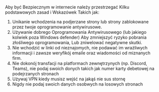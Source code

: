 Aby być Bezpiecznym w internecie należy przestrzegać Kilku podstawowych zasad i Wskazówek Takich jak:
1. Unikanie wchodzenia na podjerzane strony lub strony zablokowane przez twoje oprogramowanie antywirusowe.
2. Używanie dobrego Oprogramowania Antywirusowego (lub jakiego kolwiek poza Windows defender) Aby zmniejszyć ryzyko pobrania złośliwego oprogramowania,
Lub zniwelować negatywne skutki.
3. Nie wchodzić w linki od nieznajomych, nie podawać im wrażliwych informacji i zawsze weryfikój emaile oraz wiadomości od miznanych firm.
4. Nie dokonój transfacji na platformach zewnętrzynych (np. Discord, Teams), nie podaj swoich donych takich jak numer karty debetowej na podejrzanych stronach
5. Używaj VPN kiedy musisz wejść na jakąś nie sus stornę
6. Nigdy nie podaj swoich danych osobwych na losowych stronach
 

